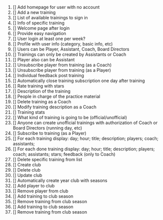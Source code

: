 1. [] Add homepage for user with no account
2. [] Add a new training
3. [] List of available trainings to sign in
4. [] Info of specific training
5. [] Welcome page after login
6. [] Provide easy navigation
7. [] User login at least one per week?
8. [] Profile with user info (category, basic info, etc)
9. [] Users can be Player, Assistant, Coach, Board Directors
10. [] Trainings can only be created by Assistants or Coach
11. [] Player also can be Assistant
12. [] Unsubscribe player from training (as a Coach)
13. [] Unsubscribe player from training (as a Player)
14. [] Individual feedback post training
15. [] Automatically close training subscription one day after training
16. [] Rate training with stars
17. [] Description of the training
18. [] People in charge of the practice material
19. [] Delete training as a Coach
20. [] Modify training description as a Coach
21. [] Training stats
22. [] What kind of training is going to be (official/unofficial)
23. [] Anyone can create unofficial trainings with authorization of Coach or Board Directors (running day, etc)
24. [] Subscribe to training (as a Player)
25. [] For each training display: day; hour; title; description; players; coach; assistants;
26. [] For each done training display: day; hour; title; description; players; coach; assistants; stars; feedback (only to Coach)
27. [] Delete specific training from list
28. [] Create club
29. [] Delete club
30. [] Update club
31. [] Automatically create year club with seasons
32. [] Add player to club
33. [] Remove player from club
34. [] Add training to club season
35. [] Remove training from club season
36. [] Add training to club season
37. [] Remove training from club season
